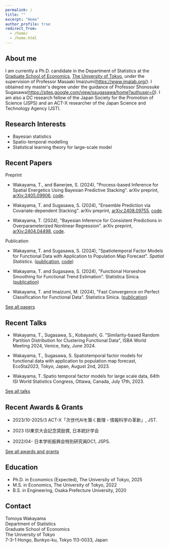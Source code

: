 ```yaml
---
permalink: /
title: ""
excerpt: "Home"
author_profile: true
redirect_from: 
  - /home/
  - /home.html
---
```


About me
------
I am currently a Ph.D. candidate in the Department of Statistics at the [Graduate School of Economics](https://www.e.u-tokyo.ac.jp/index-e.html), [The University of Tokyo](https://www.u-tokyo.ac.jp/en/index.html), under the supervision of Professor Masaaki Imaizumi(https://www.imalab.org/). I obtained my master's degree under the guidance of Professor Shonosuke Sugasawa(https://sites.google.com/view/ssugasawa/home?authuser=0). I am also a DC research fellow of the Japan Society for the Promotion of Science (JSPS) and an ACT-X researcher of the Japan Science and Technology Agency (JST).

Research Interests
------
- Bayesian statistics
- Spatio-temporal modelling
- Statistical learning theory for large-scale model

Recent Papers
------

Preprint

- Wakayama, T., and Banerjee, S. (2024), "Process-based Inference for Spatial Energetics Using Bayesian Predictive Stacking". arXiv preprint, [arXiv:2405.09906](https://arxiv.org/abs/2405.09906), [code](https://github.com/TomWaka/BayesianStackingSpatiotemporalModeling).

- Wakayama, T. and Sugasawa, S. (2024), "Ensemble Prediction via Covariate-dependent Stacking". arXiv preprint, [arXiv:2408.09755](https://arxiv.org/abs/2408.09755), [code](https://github.com/TomWaka/CovariateDependentStacking).

- Wakayama, T. (2024), "Bayesian Inference for Consistent Predictions in Overparameterized Nonlinear Regression". arXiv preprint, [arXiv:2404.04498](https://arxiv.org/abs/2404.04498), [code](https://github.com/TomWaka/BA-Overparameterized-NonLinReg).

Publication
- Wakayama, T. and Sugasawa, S. (2024), "Spatiotemporal Factor Models for Functional Data with Application to Population Map Forecast". *Spatial Statistics*. ([publication](https://www.sciencedirect.com/science/article/abs/pii/S221167532400040X), [code](https://github.com/TomWaka/Spatiotemporal-factor-models-for-functional-data))

- Wakayama, T. and Sugasawa, S. (2024), "Functional Horseshoe Smoothing for Functional Trend Estimation". Statistica Sinica. ([publication](https://www3.stat.sinica.edu.tw/LatestART/SS-2022-0297\_fp.pdf))

- Wakayama, T. and Imaizumi, M. (2024), "Fast Convergence on Perfect Classification for Functional Data". Statistica Sinica. ([publication](https://www3.stat.sinica.edu.tw/LatestART/SS-2022-0258\_fp.pdf))

[See all papers](/papers)

Recent Talks
------
- Wakayama, T., Sugasawa, S., Kobayashi, G. "Similarity-based Random Partition Distribution for Clustering Functional Data", ISBA World Meeting 2024, Venice, Italy, June 2024.

- Wakayama, T., Sugasawa, S. Spatiotemporal factor models for functional data with application to population map forecast, EcoSta2023, Tokyo, Japan, August 2nd, 2023.

- Wakayama, T. Spatio temporal factor models for large scale data, 64th ISI World Statistics Congress, Ottawa, Canada, July 17th, 2023.

[See all talks](/talks)

Recent Awards & Grants
------
- 2023/10-2025/3  ACT-X「次世代AIを築く数理・情報科学の革新」,  JST. 

- 2023 ISI東京大会記念奨励賞, 日本統計学会 

- 2022/04- 日本学術振興会特別研究員DC1, JSPS. 

[See all awards and grants](/awards_grants)


Education
------
- Ph.D. in Economics (Expected), The University of Tokyo, 2025
- M.S. in Economics, The University of Tokyo, 2022
- B.S. in Engineering, Osaka Prefecture University, 2020


Contact
------
Tomoya Wakayama  
Department of Statistics  
Graduate School of Economics  
The University of Tokyo  
7-3-1 Hongo, Bunkyo-ku, Tokyo 113-0033, Japan
